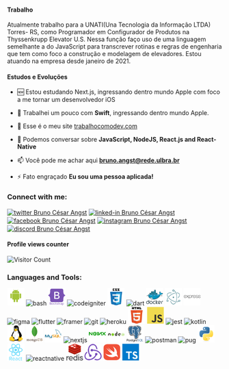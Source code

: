 <!-- [![GitHub Streak](http://github-readme-streak-stats.herokuapp.com?user=brunocesarangst&theme=darcula&hide_border=true&fire=DD0000&sideNums=08DDC98A&background=4A0A1F)](https://git.io/streak-stats) -->

  #### Trabalho
Atualmente trabalho para a UNATI(Una Tecnologia da Informação LTDA) Torres- RS, como Programador em Configurador de Produtos na Thyssenkrupp Elevator U.S. Nessa função faço uso de uma linguagem semelhante a do JavaScript para transcrever rotinas e regras de engenharia que tem como foco a construção e modelagem de elevadores. Estou atuando na empresa desde janeiro de 2021.

#### Estudos e Evoluções

- 🆕 Estou estudando Next.js, ingressando dentro mundo Apple com foco a me tornar um desenvolvedor iOS

- 🌱 Trabalhei um pouco com **Swift**, ingressando dentro mundo Apple.

- 📝 Esse é o meu site [trabalhocomodev.com](trabalhocomodev.com)

- 💬 Podemos conversar sobre **JavaScript, NodeJS, React.js and React-Native**

- 📫 Você pode me achar aqui **bruno.angst@rede.ulbra.br**

- ⚡ Fato engraçado **Eu sou uma pessoa aplicada!**

<h3 align="left">Connect with me:</h3>
<p align="left">
<a href="https://twitter.com/angstbruno" target="blank"><img align="center" src="https://icongr.am/devicon/twitter-original.svg?size=128&color=currentColor" alt="twitter Bruno César Angst" height="30" width="40" /></a>
<a href="https://linkedin.com/in/brunocesarangst" target="blank"><img align="center" src="https://icongr.am/devicon/linkedin-plain.svg?size=128&color=currentColor" alt="linked-in Bruno César Angst" height="30" width="40" /></a>
<a href="https://fb.com/brunocesarangst" target="blank"><img align="center" src="https://icongr.am/devicon/facebook-plain.svg?size=128&color=currentColor" alt="facebook Bruno César Angst" height="30" width="40" /></a>
<a href="https://instagram.com/brunoangst" target="blank"><img align="center" src="https://icongr.am/simple/instagram.svg?size=128&color=currentColor&colored=false" alt="instagram Bruno César Angst" height="30" width="40" /></a>
<a href="https://discord.gg/Bruno Angst#1807" target="blank"><img align="center" src="https://icongr.am/simple/discord.svg?size=128&color=currentColor&colored=false" alt="discord Bruno César Angst" height="30" width="40" /></a>
</p>

#### Profile views counter
![Visitor Count](https://profile-counter.glitch.me/{BrunoCesarAngst}/count.svg)

<h3 align="left">Languages and Tools:</h3>
<p align="left">
	<img src="https://raw.githubusercontent.com/devicons/devicon/master/icons/android/android-original-wordmark.svg" alt="android" width="40" height="40"/>
	<img src="https://www.vectorlogo.zone/logos/gnu_bash/gnu_bash-icon.svg" alt="bash" width="40" height="40"/>
	<img src="https://raw.githubusercontent.com/devicons/devicon/master/icons/bootstrap/bootstrap-plain-wordmark.svg" alt="bootstrap" width="40" height="40"/>
	<img src="https://cdn.worldvectorlogo.com/logos/codeigniter.svg" alt="codeigniter" width="40" height="40"/>
	<img src="https://raw.githubusercontent.com/devicons/devicon/master/icons/css3/css3-original-wordmark.svg" alt="css3" width="40" height="40"/>
	<img src="https://www.vectorlogo.zone/logos/dartlang/dartlang-icon.svg" alt="dart" width="40" height="40"/>
	<img src="https://raw.githubusercontent.com/devicons/devicon/master/icons/docker/docker-original-wordmark.svg" alt="docker" width="40" height="40"/>
	<img src="https://raw.githubusercontent.com/devicons/devicon/master/icons/electron/electron-original.svg" alt="electron" width="40" height="40"/>
	<img src="https://raw.githubusercontent.com/devicons/devicon/master/icons/express/express-original-wordmark.svg" alt="express" width="40" height="40"/>
	<img src="https://www.vectorlogo.zone/logos/figma/figma-icon.svg" alt="figma" width="40" height="40"/>
	<img src="https://www.vectorlogo.zone/logos/flutterio/flutterio-icon.svg" alt="flutter" width="40" height="40"/>
	<img src="https://www.vectorlogo.zone/logos/framer/framer-icon.svg" alt="framer" width="40" height="40"/>
	<img src="https://www.vectorlogo.zone/logos/git-scm/git-scm-icon.svg" alt="git" width="40" height="40"/>
	<img src="https://www.vectorlogo.zone/logos/heroku/heroku-icon.svg" alt="heroku" width="40" height="40"/>
	<img src="https://raw.githubusercontent.com/devicons/devicon/master/icons/html5/html5-original-wordmark.svg" alt="html5" width="40" height="40"/>
	<img src="https://raw.githubusercontent.com/devicons/devicon/master/icons/javascript/javascript-original.svg" alt="javascript" width="40" height="40"/>
	<img src="https://www.vectorlogo.zone/logos/jestjsio/jestjsio-icon.svg" alt="jest" width="40" height="40"/>
	<img src="https://www.vectorlogo.zone/logos/kotlinlang/kotlinlang-icon.svg" alt="kotlin" width="40" height="40"/>
	<img src="https://raw.githubusercontent.com/devicons/devicon/master/icons/linux/linux-original.svg" alt="linux" width="40" height="40"/>
	<img src="https://raw.githubusercontent.com/devicons/devicon/master/icons/mongodb/mongodb-original-wordmark.svg" alt="mongodb" width="40" height="40"/>
	<img src="https://raw.githubusercontent.com/devicons/devicon/master/icons/mysql/mysql-original-wordmark.svg" alt="mysql" width="40" height="40"/>
	<img src="https://cdn.worldvectorlogo.com/logos/nextjs-3.svg" alt="nextjs" width="40" height="40"/> 
	<img src="https://raw.githubusercontent.com/devicons/devicon/master/icons/nginx/nginx-original.svg" alt="nginx" width="40" height="40"/>
	<img src="https://raw.githubusercontent.com/devicons/devicon/master/icons/nodejs/nodejs-original-wordmark.svg" alt="nodejs" width="40" height="40"/>
	<img src="https://raw.githubusercontent.com/devicons/devicon/master/icons/postgresql/postgresql-original-wordmark.svg" alt="postgresql" width="40" height="40"/>
	<img src="https://www.vectorlogo.zone/logos/getpostman/getpostman-icon.svg" alt="postman" width="40" height="40"/>
	<img src="https://cdn.worldvectorlogo.com/logos/pug.svg" alt="pug" width="40" height="40"/>
	<img src="https://raw.githubusercontent.com/devicons/devicon/master/icons/python/python-original.svg" alt="python" width="40" height="40"/>
	<img src="https://raw.githubusercontent.com/devicons/devicon/master/icons/react/react-original-wordmark.svg" alt="react" width="40" height="40"/>
	<img src="https://reactnative.dev/img/header_logo.svg" alt="reactnative" width="40" height="40"/>
	<img src="https://raw.githubusercontent.com/devicons/devicon/master/icons/redis/redis-original-wordmark.svg" alt="redis" width="40" height="40"/>
	<img src="https://raw.githubusercontent.com/devicons/devicon/master/icons/redux/redux-original.svg" alt="redux" width="40" height="40"/>
	<img src="https://raw.githubusercontent.com/devicons/devicon/master/icons/swift/swift-original.svg" alt="Swift" width="40" height="40"/>
	<img src="https://raw.githubusercontent.com/devicons/devicon/master/icons/typescript/typescript-original.svg" alt="typescript" width="40" height="40"/>
</p>
